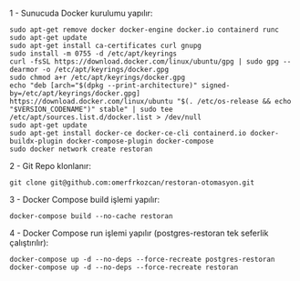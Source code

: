 
1 - Sunucuda Docker kurulumu yapılır:
```
sudo apt-get remove docker docker-engine docker.io containerd runc
sudo apt-get update
sudo apt-get install ca-certificates curl gnupg
sudo install -m 0755 -d /etc/apt/keyrings
curl -fsSL https://download.docker.com/linux/ubuntu/gpg | sudo gpg --dearmor -o /etc/apt/keyrings/docker.gpg
sudo chmod a+r /etc/apt/keyrings/docker.gpg
echo "deb [arch="$(dpkg --print-architecture)" signed-by=/etc/apt/keyrings/docker.gpg] https://download.docker.com/linux/ubuntu "$(. /etc/os-release && echo "$VERSION_CODENAME")" stable" | sudo tee /etc/apt/sources.list.d/docker.list > /dev/null
sudo apt-get update
sudo apt-get install docker-ce docker-ce-cli containerd.io docker-buildx-plugin docker-compose-plugin docker-compose
sudo docker network create restoran
```

2 - Git Repo klonlanır:
```
git clone git@github.com:omerfrkozcan/restoran-otomasyon.git
```

3 - Docker Compose build işlemi yapılır:
```
docker-compose build --no-cache restoran
```

4 - Docker Compose run işlemi yapılır (postgres-restoran tek seferlik çalıştırılır):
```
docker-compose up -d --no-deps --force-recreate postgres-restoran
docker-compose up -d --no-deps --force-recreate restoran
```


